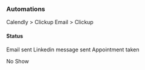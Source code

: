 
### Automations
Calendly > Clickup
Email > Clickup


#### Status
Email sent
Linkedin message sent
Appointment taken

No Show




